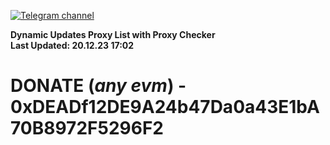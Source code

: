 [![Telegram channel](https://img.shields.io/endpoint?url=https://runkit.io/damiankrawczyk/telegram-badge/branches/master?url=https://t.me/n4z4v0d)](https://t.me/n4z4v0d) 

**Dynamic Updates Proxy List with Proxy Checker**  
**Last Updated: 20.12.23 17:02**

# DONATE (_any evm_) - 0xDEADf12DE9A24b47Da0a43E1bA70B8972F5296F2
